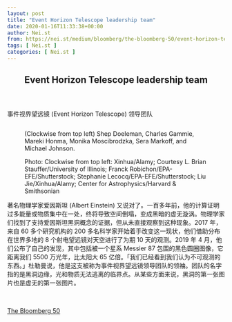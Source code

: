 ```yaml
---
layout: post
title: "Event Horizon Telescope leadership team"
date: 2020-01-16T11:33:38+00:00
author: Nei.st
from: https://nei.st/medium/bloomberg/the-bloomberg-50/event-horizon-telescope-leadership-team
tags: [ Nei.st ]
categories: [ Nei.st ]
---
```


<article class="post-15284 post type-post status-publish format-standard hentry category-the-bloomberg-50" id="post-15284">
 <header class="page-header medium Archives">
  <div class="page-header__image">
  </div>
  <div class="page-header__content">
   <h1 class="page-title text-align-center">
    Event Horizon Telescope leadership team
   </h1>
  </div>
 </header>
 <div class="entry-content aesop-entry-content" id="post-15284-content">
  <link as="font" crossorigin="anonymous" href="//cdn.jsdelivr.net/gh/0nd1jyU39XQ/_/glyph/font-face/0uIzqoZjSuJfvSBnvgXTcApMtcVhMcpr.woff" rel="preload" type="font/woff"/>
  <link as="font" crossorigin="anonymous" href="//cdn.jsdelivr.net/gh/0nd1jyU39XQ/_/glyph/font-face/1sTnSLZWDKucPX6SAk.woff" rel="preload" type="font/woff"/>
  <p class="blog-post__description">
   事件视界望远镜 (Event Horizon Telescope) 领导团队
  </p>
  <span id="more-15284">
  </span>
  <div class="container img">
   <div class="aspectRatioPlaceholder">
    <div class="progressiveMedia" data-height="1650" data-width="2200">
     <img alt="" class="progressiveMedia-image" data-src="https://cdn.jsdelivr.net/gh/0nd1jyU39XQ/_/img/1/ivPaG6SnmjvQ.jpg" src="https://cdn.jsdelivr.net/gh/0nd1jyU39XQ/_/img/1/ivPaG6SnmjvQ.jpg"/>
    </div>
   </div>
   <div class="aesop-image-component">
    <figure class="aesop-image-component-image aesop-component-align-center aesop-image-component-caption-left">
     <figcaption class="aesop-image-component-caption">
      <p class="aesop-cap-description">
       (Clockwise from top left) Shep Doeleman, Charles Gammie, Mareki Honma, Monika Moscibrodzka, Sera Markoff, and Michael Johnson.
      </p>
      <p class="aesop-cap-cred">
       Photo: Clockwise from top left: Xinhua/Alamy; Courtesy L. Brian Stauffer/University of Illinois; Franck Robichon/EPA-EFE/Shutterstock; Stephanie Lecocq/EPA-EFE/Shutterstock; Liu Jie/Xinhua/Alamy; Center for Astrophysics/Harvard &amp; Smithsonian
      </p>
     </figcaption>
    </figure>
   </div>
  </div>
  <p>
   著名物理学家爱因斯坦 (Albert Einstein) 又说对了。一百多年前，他的计算证明过多能量或物质集中在一处，终将导致空间倒塌，变成黑暗的虚无漩涡。物理学家们找到了支持爱因斯坦黑洞概念的证据，但从未直接观察到这种现象。2017 年，来自 60 多个研究机构的 200 多名科学家开始着手改变这一现状，他们借助分布在世界多地的 8 个射电望远镜对天空进行了为期 10 天的观测。2019 年 4 月，他们公布了自己的发现，其中包括被一个星系 Messier 87 包围的黑色圆圈图像，它距离我们 5500 万光年，比太阳大 65 亿倍。「我们已经看到我们认为不可观测的东西。」杜勒曼说，他是这支被称为事件视界望远镜领导团队的领袖。团队的名字指的是黑洞边缘，光和物质无法逃离的临界点。从某些方面来说，黑洞的第一张图片也是虚无的第一张图片。
  </p>
  <div class="container img">
   <a href="https://nei.st/category/medium/bloomberg/the-bloomberg-50">
    <div class="aspectRatioPlaceholder">
     <div class="progressiveMedia" data-height="2000" data-width="1500">
      <img alt="" class="progressiveMedia-image lazyload" data-src="https://cdn.jsdelivr.net/gh/0nd1jyU39XQ/_/img/1/i8.Ij.d_HDcc.jpg" src="https://cdn.jsdelivr.net/gh/0nd1jyU39XQ/_/img/1/i8.Ij.d_HDcc.jpg"/>
     </div>
    </div>
   </a>
  </div>
  <div class="container ag ah">
   <div class="fe n el">
    <a class="dt du bn bo bp bq br bs bt bu dv dw bx by dx dy" href="https://nei.st/medium/bloomberg-businessweek?source=https://www.bloomberg.com/news/articles/2019-12-04/the-event-horizon-astronomers-who-shed-light-on-black-holes">
     <div class="c ff fg ag ah fh el fi fj ce fk fl fm fn fo fp fq fr fs ft fu">
      <div class="bs em en eo ep eq fv ah fw fg ag bm eu fx q fy fz p ac">
      </div>
     </div>
    </a>
   </div>
  </div>
  <div class="code-block code-block-2" style="margin: 8px 0; clear: both;">
   <br/>
   <div class="container ads_KbHEVhh8Rw">
    <div class="card card--blog post-sidebar">
     <div class="card-body">
      <div class="logo_ngcontent-kty-0">
      </div>
      <div class="iframe-blocker U6XAMK63Vh00WqvF2BacIQ">
       <div class="background-h60B">
       </div>
       <div class="WumZiPCS4MeMw4pxQ">
       </div>
      </div>
     </div>
     <div class="card-footer">
      <div class="card-footer-wrapper" layout="row bottom-left">
      </div>
     </div>
    </div>
   </div>
  </div>
 </div>
 <footer class="entry-footer">
  <div class="categories icon-link">
   <a href="https://nei.st/category/medium/bloomberg/the-bloomberg-50" rel="category tag">
    The Bloomberg 50
   </a>
  </div>
 </footer>
</article>

